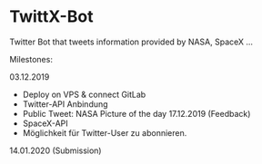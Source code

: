 # TwittX-Bot

Twitter Bot that tweets information provided by NASA, SpaceX ...

Milestones:

03.12.2019
*  Deploy on VPS & connect GitLab
*  Twitter-API Anbindung
*  Public Tweet: NASA Picture of the day
17.12.2019 (Feedback)
* SpaceX-API
* Möglichkeit für Twitter-User zu abonnieren.

14.01.2020 (Submission)